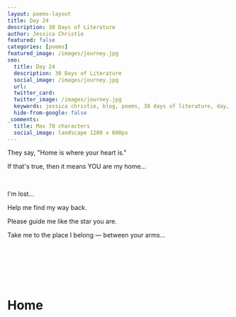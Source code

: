 ```yaml
---
layout: poems-layout
title: Day 24
description: 30 Days of Literature 
author: Jessica Christie
featured: false
categories: [poems]
featured_image: /images/journey.jpg
seo:
  title: Day 24
  description: 30 Days of Literature
  social_image: /images/journey.jpg
  url:
  twitter_card:
  twitter_image: /images/journey.jpg
  keywords: jessica christie, blog, poems, 30 days of literature, day, home, between your arms, heart, you, lost, guiding star
  hide-from-google: false
_comments:
  title: Max 70 characters
  social_image: landscape 1200 x 600px
---
```

They say, "Home is where your heart is."

If that's true, then it means YOU are my home...

&nbsp;

I'm lost...

Help me find my way back.

Please guide me like the star you are.

Take me to the place I belong ― between your arms...

&nbsp;

&nbsp;

&nbsp;

# Home

&nbsp;

&nbsp;
